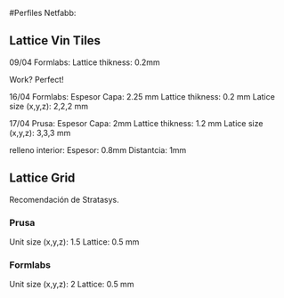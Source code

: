 #Perfiles Netfabb: 



## Lattice Vin Tiles

09/04
Formlabs: 
Lattice thikness: 0.2mm

Work? Perfect! 

16/04
Formlabs: 
Espesor Capa: 2.25 mm 
Lattice thikness: 0.2 mm
Latice size (x,y,z): 2,2,2 mm

17/04
Prusa: 
Espesor Capa: 2mm 
Lattice thikness: 1.2 mm
Latice size (x,y,z): 3,3,3 mm

relleno interior: 
Espesor: 0.8mm
Distantcia: 1mm 

## Lattice Grid
Recomendación de Stratasys. 

### Prusa

Unit size (x,y,z): 1.5
Lattice: 0.5 mm

### Formlabs
Unit size (x,y,z): 2
Lattice: 0.5 mm
